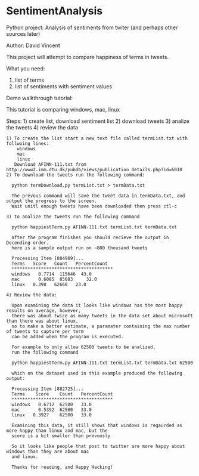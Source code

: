 SentimentAnalysis
=================

Python project: Analysis of sentiments from twiter (and perhaps other sources later)

Author: David Vincent
                                                                  
  This project will attempt to compare happiness of terms in tweets.
  
  What you need:
  1) list of terms
  2) list of sentiments with sentiment values
  
  Demo walkthrough tutorial:
  
  This tutorial is comparing windows, mac, linux
  
  Steps:
    1) create list, download sentiment list
    2) download tweets
    3) analize the tweets
    4) review the data
    
    
    1) To create the list start a new text file called termList.txt with follwoing lines:
        windows
        mac
        linux
       Download AFINN-111.txt from http://www2.imm.dtu.dk/pubdb/views/publication_details.php?id=6010
    2) To download the tweets run the following command:
    
      python termDownload.py termList.txt > termData.txt
      
      The prevous command will save the tweet data in termData.txt, and output the progress to the screen.
      Wait unitl enough tweets have been downloaded then press ctl-c
      
    3) to analize the tweets run the following command
      
      python happiestTerm.py AFINN-111.txt termList.txt termData.txt
      
      after the program finishes you should recieve the output in Decending order. 
      here is a sample output run on ~880 thousand tweets
      
      Processing Item [884989]...
      Terms   Score	  Count	  PercentCount
      **************************************
      windows	0.7714	115646	43.0
      mac	    0.6085	85083	  32.0
      linux	  0.398	  62666	  23.0
      
    4) Review the data:
    
      Upon examining the data it looks like windows has the most happy results on average, however,
      there was about twice as many tweets in the data set about microsoft than there was about linux,
      so to make a better estimate, a paramater containing the max number of tweets to capture per term
      can be added when the program is executed. 
      
      For example to only allow 62500 tweets to be analized,
      run the following command
      
      python happiestTerm.py AFINN-111.txt termList.txt termData.txt 62500
      
      which on the dataset used in this example produced the following output:
      
      Processing Item [882725]...
      Terms    Score	Count	PercentCount
      **************************************
      windows	0.6712	62500	33.0
      mac	    0.5392	62500	33.0
      linux	  0.3927	62500	33.0
      
      Examining this data, it still shows that windows is regaurded as more happy than linux and mac, but the 
      score is a bit smaller than prevously
      
      So it looks like people that post to twitter are more happy about windows than they are about mac 
      and linux.
      
      Thanks for reading, and Happy Hacking!
      
      
